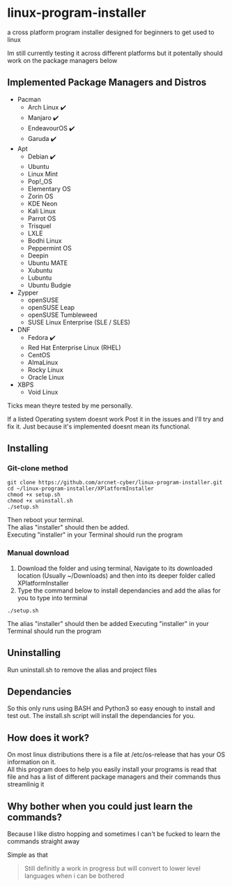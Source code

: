 # linux-program-installer
a cross platform program installer designed for beginners to get used to linux 

Im still currently testing it across different platforms but it potentally should work on the package managers below

## Implemented Package Managers and Distros
- Pacman
  - Arch Linux ✔️
  - Manjaro ✔️
  - EndeavourOS ✔️
  - Garuda ✔️  
- Apt
  - Debian ✔️
  - Ubuntu
  - Linux Mint
  - Pop!_OS
  - Elementary OS
  - Zorin OS
  - KDE Neon
  - Kali Linux
  - Parrot OS
  - Trisquel
  - LXLE
  - Bodhi Linux
  - Peppermint OS
  - Deepin
  - Ubuntu MATE
  - Xubuntu
  - Lubuntu
  - Ubuntu Budgie
- Zypper
  - openSUSE
  - openSUSE Leap
  - openSUSE Tumbleweed
  - SUSE Linux Enterprise (SLE / SLES)
- DNF
  - Fedora ✔️
  - Red Hat Enterprise Linux (RHEL)
  - CentOS
  - AlmaLinux
  - Rocky Linux
  - Oracle Linux
- XBPS
  - Void Linux
  
Ticks mean theyre tested by me personally.  

If a listed Operating system doesnt work Post it in the issues and I'll try and fix it. Just because it's implemented doesnt mean its functional.



## Installing

### Git-clone method

```
git clone https://github.com/arcnet-cyber/linux-program-installer.git
cd ~/linux-program-installer/XPlatformInstaller
chmod +x setup.sh
chmod +x uninstall.sh
./setup.sh
```
Then reboot your terminal.  
The alias "installer" should then be added.  
Executing "installer" in your Terminal should run the program

### Manual download

1. Download the folder and using terminal, Navigate to its downloaded location (Usually ~/Downloads) and then into its deeper folder called XPlatformInstaller
2. Type the command below to install dependancies and add the alias for you to type into terminal

```
./setup.sh
```
The alias "installer" should then be added 
Executing "installer" in your Terminal should run the program


## Uninstalling

Run uninstall.sh to remove the alias and project files

## Dependancies

So this only runs using BASH and Python3 so easy enough to install and test out.
The install.sh script will install the dependancies for you.


## How does it work?

On most linux distributions there is a file at /etc/os-release that has your OS information on it.  
All this program does to help you easily install your programs is read that file and has a list of different package managers and their commands thus streamlinig it

## Why bother when you could just learn the commands?

Because I like distro hopping and sometimes I can't be fucked to learn the commands straight away  

Simple as that


> Still definitly a work in progress but will convert to lower level languages when i can be bothered
